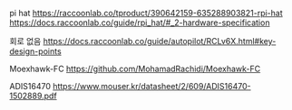
pi hat
https://raccoonlab.co/tproduct/390642159-635288903821-rpi-hat
https://docs.raccoonlab.co/guide/rpi_hat/#_2-hardware-specification



회로 없음
https://docs.raccoonlab.co/guide/autopilot/RCLv6X.html#key-design-points

Moexhawk-FC
https://github.com/MohamadRachidi/Moexhawk-FC

ADIS16470
https://www.mouser.kr/datasheet/2/609/ADIS16470-1502889.pdf


